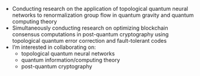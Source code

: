 - Conducting research on the application of topological quantum neural networks to renormalization group flow in quantum gravity and quantum computing theory
- Simultaneously conducting research on optimizing blockchain consensus computations in post-quantum cryptography using topological quantum error correction and fault-tolerant codes
- I’m interested in collaborating on:
  - topological quantum neural networks
  - quantum information/computing theory
  - post-quantum cryptography
